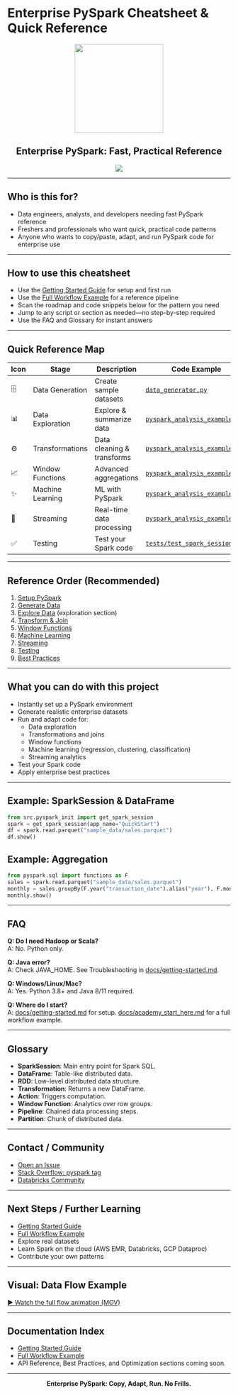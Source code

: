 # Enterprise PySpark Cheatsheet & Quick Reference

<div align="center">
  <img src="https://spark.apache.org/images/spark-logo-trademark.png" width="200"/>
  <h2>Enterprise PySpark: Fast, Practical Reference</h2>
  <a href="https://opensource.org/licenses/Apache-2.0"><img src="https://img.shields.io/badge/License-Apache%202.0-blue.svg"></a>
</div>

---

## Who is this for?
- Data engineers, analysts, and developers needing fast PySpark reference
- Freshers and professionals who want quick, practical code patterns
- Anyone who wants to copy/paste, adapt, and run PySpark code for enterprise use

---

## How to use this cheatsheet
- Use the [Getting Started Guide](docs/getting-started.md) for setup and first run
- Use the [Full Workflow Example](docs/academy_start_here.md) for a reference pipeline
- Scan the roadmap and code snippets below for the pattern you need
- Jump to any script or section as needed—no step-by-step required
- Use the FAQ and Glossary for instant answers

---

## Quick Reference Map

| Icon | Stage              | Description                   | Code Example                        | Docs/Guide                      |
|------|--------------------|-------------------------------|-------------------------------------|----------------------------------|
| 🗄️   | Data Generation    | Create sample datasets         | [`data_generator.py`](src/data_generator.py) | [Getting Started](docs/getting-started.md) |
| 📊   | Data Exploration   | Explore & summarize data       | [`pyspark_analysis_examples.py`](src/pyspark_analysis_examples.py) | [Exploration Guide](docs/getting-started.md#data-exploration) |
| ⚙️   | Transformations    | Data cleaning & transforms     | [`pyspark_analysis_examples.py`](src/pyspark_analysis_examples.py) | [Transformations](docs/getting-started.md#transformations) |
| 📈   | Window Functions   | Advanced aggregations          | [`pyspark_analysis_examples.py`](src/pyspark_analysis_examples.py) | [Window Functions](docs/getting-started.md#window-functions) |
| ✨   | Machine Learning   | ML with PySpark                | [`pyspark_analysis_examples.py`](src/pyspark_analysis_examples.py) | [ML Guide](docs/getting-started.md#machine-learning) |
| 🌊   | Streaming          | Real-time data processing      | [`pyspark_analysis_examples.py`](src/pyspark_analysis_examples.py) | [Streaming](docs/getting-started.md#streaming) |
| ✅   | Testing            | Test your Spark code           | [`tests/test_spark_session.py`](tests/test_spark_session.py) | [Testing](docs/getting-started.md#testing) |

---

## Reference Order (Recommended)
1. [Setup PySpark](src/setup_pyspark.py)
2. [Generate Data](src/data_generator.py)
3. [Explore Data](src/pyspark_analysis_examples.py) (exploration section)
4. [Transform & Join](src/pyspark_analysis_examples.py)
5. [Window Functions](src/pyspark_analysis_examples.py)
6. [Machine Learning](src/pyspark_analysis_examples.py)
7. [Streaming](src/pyspark_analysis_examples.py)
8. [Testing](tests/test_spark_session.py)
9. [Best Practices](docs/getting-started.md)

---

## What you can do with this project
- Instantly set up a PySpark environment
- Generate realistic enterprise datasets
- Run and adapt code for:
  - Data exploration
  - Transformations and joins
  - Window functions
  - Machine learning (regression, clustering, classification)
  - Streaming analytics
- Test your Spark code
- Apply enterprise best practices

---

## Example: SparkSession & DataFrame
```python
from src.pyspark_init import get_spark_session
spark = get_spark_session(app_name="QuickStart")
df = spark.read.parquet("sample_data/sales.parquet")
df.show()
```

## Example: Aggregation
```python
from pyspark.sql import functions as F
sales = spark.read.parquet("sample_data/sales.parquet")
monthly = sales.groupBy(F.year("transaction_date").alias("year"), F.month("transaction_date").alias("month")).agg(F.sum("total").alias("revenue"))
monthly.show()
```

---

## FAQ
**Q: Do I need Hadoop or Scala?**  
A: No. Python only.

**Q: Java error?**  
A: Check JAVA_HOME. See Troubleshooting in [docs/getting-started.md](docs/getting-started.md).

**Q: Windows/Linux/Mac?**  
A: Yes. Python 3.8+ and Java 8/11 required.

**Q: Where do I start?**  
A: [docs/getting-started.md](docs/getting-started.md) for setup. [docs/academy_start_here.md](docs/academy_start_here.md) for a full workflow example.

---

## Glossary
- **SparkSession**: Main entry point for Spark SQL.
- **DataFrame**: Table-like distributed data.
- **RDD**: Low-level distributed data structure.
- **Transformation**: Returns a new DataFrame.
- **Action**: Triggers computation.
- **Window Function**: Analytics over row groups.
- **Pipeline**: Chained data processing steps.
- **Partition**: Chunk of distributed data.

---

## Contact / Community
- [Open an Issue](https://github.com/yourusername/enterprise-pyspark/issues)
- [Stack Overflow: pyspark tag](https://stackoverflow.com/questions/tagged/pyspark)
- [Databricks Community](https://community.databricks.com/)

---

## Next Steps / Further Learning
- [Getting Started Guide](docs/getting-started.md)
- [Full Workflow Example](docs/academy_start_here.md)
- Explore real datasets
- Learn Spark on the cloud (AWS EMR, Databricks, GCP Dataproc)
- Contribute your own patterns

---

## Visual: Data Flow Example

[▶️ Watch the full flow animation (MOV)](/docs/images/Flow2-ezgif.com-video-to-gif-converter.mov)

---

## Documentation Index
- [Getting Started Guide](docs/getting-started.md)
- [Full Workflow Example](docs/academy_start_here.md)
- API Reference, Best Practices, and Optimization sections coming soon.

---

<div align="center">
  <b>Enterprise PySpark: Copy, Adapt, Run. No Frills.</b>
</div> 